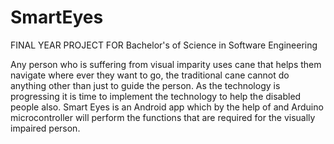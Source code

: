 # SmartEyes
FINAL YEAR PROJECT FOR Bachelor's of Science in Software Engineering

Any person who is suffering from visual imparity uses cane that helps them navigate where ever they want to go, the traditional cane cannot do anything other than just to guide the person. As the technology is progressing it is time to implement the technology to help the disabled people also. Smart Eyes is an Android app which by the help of and Arduino microcontroller will perform the functions that are required for the visually impaired person.
